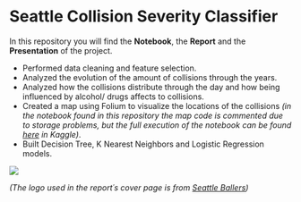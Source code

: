 
Seattle Collision Severity Classifier
======================
In this repository you will find the **Notebook**, the **Report** and the **Presentation** of the project.
* Performed data cleaning and feature selection.
* Analyzed the evolution of the amount of collisions through the years.
* Analyzed how the collisions distribute through the day and how being influenced by alcohol/ drugs affects to collisions.
* Created a map using Folium to visualize the locations of the collisions _(in the notebook found in this repository the map code is commented due to storage problems, but the full execution of the notebook can be found [here](https://www.kaggle.com/bishetheanswer/seattle-collision-severity-classifier) in Kaggle)_.
* Built Decision Tree, K Nearest Neighbors and Logistic Regression models.

![](map.gif)

_(The logo used in the report´s cover page is from [Seattle Ballers](https://en.wikipedia.org/wiki/Seattle_Ballers))_
